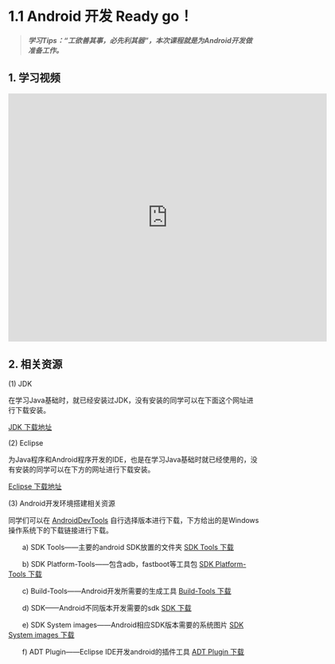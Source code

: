 # 1.1 Android 开发 Ready go！

>##### 学习Tips：“工欲善其事，必先利其器”，本次课程就是为Android开发做准备工作。

## 1. 学习视频

<iframe frameborder="0" width="640" height="498" src="https://v.qq.com/iframe/player.html?vid=z0180bhmznp&tiny=0&auto=0" allowfullscreen></iframe>

## 2. 相关资源

(1) JDK

在学习Java基础时，就已经安装过JDK，没有安装的同学可以在下面这个网址进行下载安装。

[JDK 下载地址](http://www.oracle.com/technetwork/java/javase/downloads/index-jsp-138363.html)

(2) Eclipse

为Java程序和Android程序开发的IDE，也是在学习Java基础时就已经使用的，没有安装的同学可以在下方的网址进行下载安装。

[Eclipse 下载地址](http://www.eclipse.org/downloads/)

(3) Android开发环境搭建相关资源

同学们可以在 [AndroidDevTools](http://www.androiddevtools.cn/) 自行选择版本进行下载，下方给出的是Windows操作系统下的下载链接进行下载。

　　a) SDK Tools——主要的android SDK放置的文件夹 [SDK Tools 下载](http://cs.ananas.chaoxing.com/download/55e94057e4b030b228d9a327)
  
　　b) SDK Platform-Tools——包含adb，fastboot等工具包 [SDK Platform-Tools 下载](http://cs.ananas.chaoxing.com/download/55e9417ae4b030b228d9a343)
  
　　c) Build-Tools——Android开发所需要的生成工具 [Build-Tools 下载](http://cs.ananas.chaoxing.com/download/55e941dde4b030b228d9a346)
  
　　d) SDK——Android不同版本开发需要的sdk [SDK 下载](http://cs.ananas.chaoxing.com/download/55e94275e4b030b228d9a34d)
  
　　e) SDK System images——Android相应SDK版本需要的系统图片 [SDK System images 下载](http://cs.ananas.chaoxing.com/download/55e9456fe4b030b228d9a3b5)
  
　　f) ADT Plugin——Eclipse IDE开发android的插件工具 [ADT Plugin 下载](http://cs.ananas.chaoxing.com/download/55e946d7e4b030b228d9a407)
  